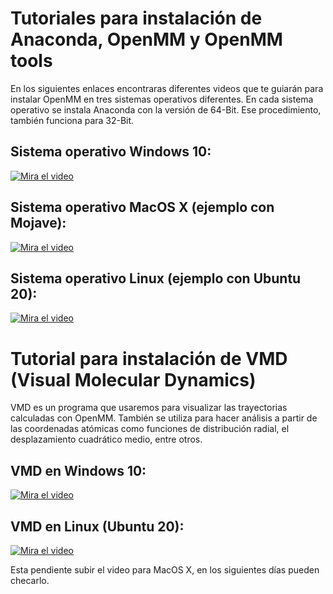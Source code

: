 # Tutoriales para instalación de Anaconda, OpenMM y OpenMM tools


En los siguientes enlaces encontraras diferentes videos que te guiarán para instalar OpenMM en tres sistemas operativos diferentes. En cada sistema operativo
se instala Anaconda con la versión de 64-Bit. Ese procedimiento, también funciona para 32-Bit.

## Sistema operativo Windows 10:

[![Mira el video](https://i1.ytimg.com/vi/H_ze1cBVlms/hqdefault.jpg)](https://youtu.be/H_ze1cBVlms)

## Sistema operativo MacOS X (ejemplo con Mojave):

[![Mira el video](https://i1.ytimg.com/vi/3wS_Guzgr0w/hqdefault.jpg)](https://youtu.be/3wS_Guzgr0w)

## Sistema operativo Linux (ejemplo con Ubuntu 20):

[![Mira el video](https://i1.ytimg.com/vi/dlSdfcKcpn0/hqdefault.jpg)](https://youtu.be/dlSdfcKcpn0)

# Tutorial para instalación de VMD (Visual Molecular Dynamics)

VMD es un programa que usaremos para visualizar las trayectorias calculadas con OpenMM. También se utiliza para hacer análisis a partir de las coordenadas atómicas como funciones de distribución radial, el desplazamiento cuadrático medio, entre otros.

## VMD en Windows 10:

[![Mira el video](https://i1.ytimg.com/vi/mjOaj40DhJc/hqdefault.jpg)](https://youtu.be/mjOaj40DhJc)

## VMD en Linux (Ubuntu 20):

[![Mira el video](https://i1.ytimg.com/vi/ByxFomrHU08/hqdefault.jpg)](https://youtu.be/ByxFomrHU08)

Esta pendiente subir el video para MacOS X, en los siguientes días pueden checarlo.
